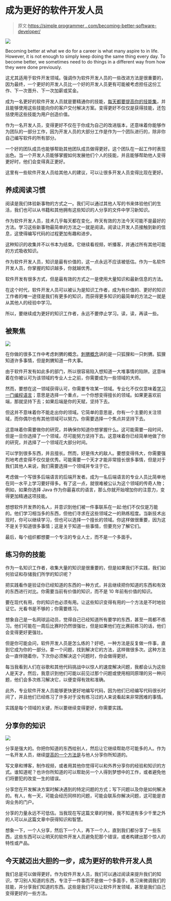 # 成为更好的软件开发人员

> 原文:[https://simple programmer . com/becoming-better-software-developer/](https://simpleprogrammer.com/becoming-better-software-developer/)

![](img/f5aebdf1a79662805e924c81fbe7aca5.png)

Becoming better at what we do for a career is what many aspire to in life. However, it is not enough to simply keep doing the same thing every day. To become better, we sometimes need to do things in a different way from how they were done previously.

这尤其适用于软件开发领域。强调作为软件开发人员的一些改进方法是很重要的，因为最终，一个更好的开发人员比一个好的开发人员更有可能被考虑担任这份工作、下一次晋升、下一次加薪或奖金。

成为一名更好的软件开发人员就是要精通你的技能，[每天都要提高你的技能集](https://simpleprogrammer.com/skills-dream-software-job/)，并且能够使用这些技能向你的客户交付解决方案。变得更好不仅仅是获得技能，还包括使用这些技能为用户创造价值。

作为一名开发人员，变得更好不仅在于你成为自己的改进版本，还意味着你能够作为团队的一部分工作，因为开发人员的大部分工作是作为一个团队进行的，除非你自己编写软件的所有部分。

一个好的团队成员也能够帮助其他团队成员做得更好。这个团队在一起工作时表现出色。当一个开发人员能够掌握如何发展他们个人的技能，并且能够帮助他人变得更好时，他们会变得真正更好。

这里有一些软件开发人员给其他人的建议，可以让很多开发人员变得比现在更好。

## 养成阅读习惯

阅读是我们体验新事物的方式之一。我们可以通过其他人写的书来体验他们的生活，我们也可以从书籍和其他拥有这些知识的人分享的文件中学习新知识。

作为软件开发人员，技术几乎每天都在变化，昨天有效的方法今天可能不是最好的方法。学习这些新事物最简单的方法之一就是阅读。阅读让开发人员接触到新的信息，这使得编写代码的过程更加有趣和进步。

这种知识的收集并不以书本为结束。它继续看视频，听播客，并通过所有其他可能的方式吸收知识。

作为软件开发人员，知识是最有价值的，这一点永远不应该被低估。作为一名软件开发人员，你掌握的知识越多，你就越优秀。

软件开发有很多方式，但是最有效的方式之一是使用大量知识和最新信息的方法。

在这个时代，软件开发人员可以被认为是知识工作者，成为有价值的、更好的知识工作者的唯一途径是我们有更多的知识，而获得更多知识的最简单的方法之一就是从其他人的经验中学习。

所以，要继续成为更好的知识工作者，永远不要停止学习。读，读，再读一些。

## 被聚焦

![](img/99f6478be9892361d3d10a8725471ad7.png)

在你做的很多工作中考虑刺猬的概念。[刺猬概念](https://www.jimcollins.com/concepts/the-hedgehog-concept.html)讲的是一只狐狸和一只刺猬。狐狸知道许多事情，但是刺猬知道一件大事。

由于软件开发有如此多的部门，所以很容易陷入想知道一大堆事情的陷阱。这意味着在你被认可为该领域的专业人士之前，你需要成为一些领域的大师。

然而，要想在这一领域获得认可，你需要专攻某一领域。专业化不仅仅意味着[学习一门编程语言](http://www.amazon.com/exec/obidos/ASIN/B0039OVIAK/makithecompsi-20)；意思是选择一个重点，一个你想变得擅长的领域。如果更喜欢前端，那就坚持下去；如果后端是你的天赋，坚持下去。

但这并不意味着你不能走出你的领域。它简单的意思是，你有一个主要的关注领域，而你偶尔也有其他领域可以努力。你需要选择一个焦点并坚持下去。

这意味着你需要做你的研究，并确保你知道你想掌握什么。这可能需要一段时间，但是一旦你选择了一个领域，尽可能努力坚持下去。这意味着你已经简单地做了你的研究，并选择了一个领域花大部分时间。

可以学到很多东西，并且擅长。然而，好是伟大的敌人。要想变得伟大，你需要强烈地考虑变得不仅仅是优秀。可能需要一个天才才能非常擅长很多事情，但是对于我们其他人来说，我们需要选择一个领域并专注于它。

考虑做一个写很多后端语言的后端开发者。成为一名后端语言的专业人员比简单地在同一水平上学习要好得多。有了这一点，就很难被公认为这个领域的传奇人物；例如，如果你选择 Java 作为你最喜欢的语言，那么你就开始增加你的注意力，变得更加精通这项技能。

想想软件开发界的名人，并意识到他们被一件事联系在一起:他们不仅仅是万能的。他们学习相当多的东西，但他们寻求在这些领域之一的熟练程度。当新技术出现时，你可以继续学习，但也可以选择一个擅长的领域。你这样做很重要，因为这不是关于知道很多事情；这是关于知道一些事情，但要充分了解它们。

最后，每个组织都想要一个专注的专业人士，而不是一个多面手。

## 练习你的技能

作为一名知识工作者，收集大量的知识是很重要的，但是如果我们不实践，我们如何验证和存储我们所学的知识呢？

把实践看作是验证你已经知道的东西的一种方式，并且继续把你知道的东西和有效的东西进行对比。你需要当前有价值的知识，而不是 10 年前有价值的知识。

要在现代有用，你的知识也必须有用。让这些知识变得有用的一个方法是不时地验证它。光看书是不够的；你需要练习。

想象自己是一名网球运动员，觉得自己已经知道所有要学的东西，甚至一周都不练习。他们可能在一周后比赛时仍然很强壮，但是如果他们在比赛前练习的话，他们会变得更好更强壮。

但是你可能会问，软件开发人员是怎么练的？好吧，一种方法是反复做一件事，直到它成为你的一部分。拿一个问题，找到解决它的方法，这样做很多次。这种方法会一直伴随着你，下次你必须解决这个问题时，你会做得更好。

每当我看到人们在谷歌和其他代码挑战中以惊人的速度解决问题，我都会认为这些人是天才。然后，我意识到他们可能以前见过那个问题或使用相同原理的另一种问题，他们会多次练习解决它，以便变得有效和准确。

此外，专业软件开发人员能够更快更好地编写代码，因为他们已经编写代码很长时间了，并且他们已经练习了许多对于没有练习过的人来说看起来非常困难的事情。

实践是每个领域的关键，所以要继续变得更好，你需要实践。

## 分享你的知识

![](img/379d4e2ed7ac59ab4bbdba9e8cf610b5.png)

分享是强大的。你把你知道的东西给别人，然后让它继续帮助尽可能多的人。作为一名开发人员，继续[提高的一个方法是](https://simpleprogrammer.com/become-a-better-developer/)与他人分享你所知道的。

写文章和博客，制作视频，或者用其他你觉得可以和外界分享你的经验和知识的方式。谁知道呢？也许你所知道的可以帮助另一个人得到梦想中的工作，或者避免他们将要犯的改变一生的错误。

分享您在开发解决方案时解决遇到的特定问题的方式；写下问题以及你是如何解决的。有人，有一天，可能会经历同样的问题，可能会联系你解决问题，这可能是咨询业务的门户。

分享的力量永远不可低估。当我现在写这篇文章的时候，我不知道有多少千里之外的人可以从这篇文章中获得知识和智慧。

想象一下，一个人分享，然后下一个人，再下一个人，直到我们都分享了一些东西，这些东西可以让明天的软件开发人员避免犯那个错误，或者构建出那个惊人的特性或产品。

## 今天就迈出大胆的一步，成为更好的软件开发人员

我们总是可以做得更好。作为软件开发人员，我们可以通过阅读来提升我们的知识，学习别人知道的东西，专注于一件事而不是做一个多面手，练习来微调我们的技能，并分享我们知道的东西。这些是我们可以让软件开发领域，甚至是我们自己变得更好的一些方法。